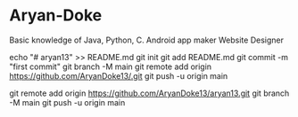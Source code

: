 # Aryan-Doke
Basic knowledge of  Java, Python, C.
Android app maker
Website Designer

echo "# aryan13" >> README.md
git init
git add README.md
git commit -m "first commit"
git branch -M main
git remote add origin https://github.com/AryanDoke13/.git
git push -u origin main

git remote add origin https://github.com/AryanDoke13/aryan13.git
git branch -M main
git push -u origin main
